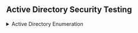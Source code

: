 
## Active Directory Security Testing

<details>
  <summary>Active Directory Enumeration</summary>

### Get Current Domain
- `$env:USERDOMAIN` (This command will return NETBIOS name  of the domain)

- `ipmo -Name ActiveDirectory; Get-ADDomain`  (This command imports the ActiveDirectory Module in powershell)

    > **Note:** ActiveDirectory may not be available all computers in the domain,the only exeception is the Domain Controller where AD management tools are installed. The module can be Downloaded and imported externally from the [here](https://github.com/samratashok/ADModule).
    1. Microsoft.ActiveDirectory.Management.dll
    2. ActiveDirectory.psd1

### Enumerate all domains in current forest
- `nltest /domain_trusts` (This command returns domains in the current forest and the associated trusts)

